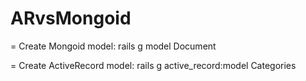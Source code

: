 ARvsMongoid
===========

= Create Mongoid model:
  rails g model Document

= Create ActiveRecord model:
  rails g active_record:model Categories

